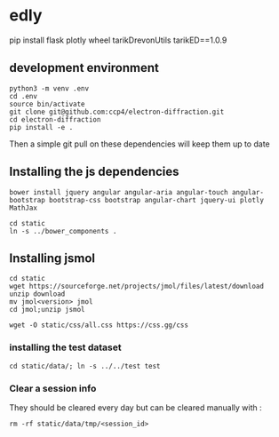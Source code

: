 # edly

pip install flask plotly wheel tarikDrevonUtils tarikED==1.0.9

## development environment
```
python3 -m venv .env
cd .env
source bin/activate
git clone git@github.com:ccp4/electron-diffraction.git
cd electron-diffraction
pip install -e .
```
Then a simple git pull on these dependencies will keep them up to date

## Installing the js dependencies
```
bower install jquery angular angular-aria angular-touch angular-bootstrap bootstrap-css bootstrap angular-chart jquery-ui plotly MathJax

cd static
ln -s ../bower_components .
```

## Installing jsmol
```
cd static
wget https://sourceforge.net/projects/jmol/files/latest/download
unzip download
mv jmol<version> jmol
cd jmol;unzip jsmol
```

```
wget -O static/css/all.css https://css.gg/css
```

### installing the test dataset
```
cd static/data/; ln -s ../../test test
```

### Clear a session info
They should be cleared every day but can be cleared manually with :
```
rm -rf static/data/tmp/<session_id>
```
